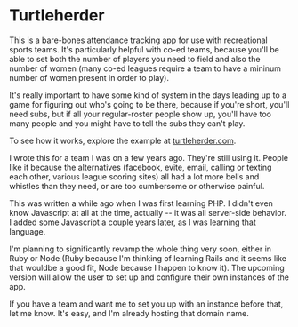 # Turtleherder


This is a bare-bones attendance tracking app for use with recreational sports teams. It's particularly helpful with co-ed teams, because you'll be able to set both the number of players you need to field and also the number of women (many co-ed leagues require a team to have a mininum number of women present in order to play).

It's really important to have some kind of system in the days leading up to a game for figuring out who's going to be there, because if you're short, you'll need subs, but if all your regular-roster people show up, you'll have too many people and you might have to tell the subs they can't play.

To see how it works, explore the example at [turtleherder.com](http://www.turtleherder.com).

I wrote this for a team I was on a few years ago. They're still using it. People like it because the alternatives (facebook, evite, email, calling or texting each other, various league scoring sites) all had a lot more bells and whistles than they need, or are too cumbersome or otherwise painful.

This was written a while ago when I was first learning PHP.  I didn't even know Javascript at all at the time, actually -- it was all server-side behavior. I added some Javascript a couple years later, as I was learning that language.

I'm planning to significantly revamp the whole thing very soon, either in Ruby or Node (Ruby because I'm thinking of learning Rails and it seems like that wouldbe a good fit, Node because I happen to know it). The upcoming version will allow the user to set up and configure their own instances of the app.

If you have a team and want me to set you up with an instance before that, let me know. It's easy, and I'm already hosting that domain name.
